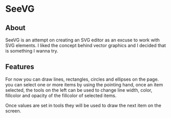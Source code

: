 # SeeVG

## About

SeeVG is an attempt on creating an SVG editor as an excuse to work with SVG elements. I liked the concept behind vector graphics and I decided that is something I wanna try.

## Features

For now you can draw lines, rectangles, circles and ellipses on the page.
you can select one or more items by using the pointing hand, once an item selected, the tools on the left can be used to change line width, color, fillcolor and opacity of the fillcolor of selected items.

Once values are set in tools they will be used to draw the next item on the screen.
